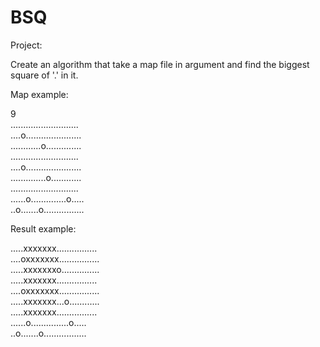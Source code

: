 # BSQ

Project:

Create an algorithm that take a map file in argument and find the biggest square of '.' in it.

Map example:

9<br />
...........................<br />
....o......................<br />
............o..............<br />
...........................<br />
....o......................<br />
..............o............<br />
...........................<br />
......o..............o.....<br />
..o.......o................<br />

Result example:

.....xxxxxxx................<br />
....oxxxxxxx................<br />
.....xxxxxxxo...............<br />
.....xxxxxxx................<br />
....oxxxxxxx................<br />
.....xxxxxxx...o............<br />
.....xxxxxxx................<br />
......o...............o.....<br />
..o.......o.................<br />
